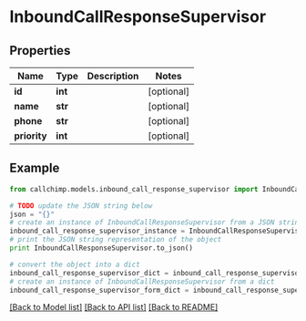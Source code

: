 # InboundCallResponseSupervisor


## Properties

Name | Type | Description | Notes
------------ | ------------- | ------------- | -------------
**id** | **int** |  | [optional] 
**name** | **str** |  | [optional] 
**phone** | **str** |  | [optional] 
**priority** | **int** |  | [optional] 

## Example

```python
from callchimp.models.inbound_call_response_supervisor import InboundCallResponseSupervisor

# TODO update the JSON string below
json = "{}"
# create an instance of InboundCallResponseSupervisor from a JSON string
inbound_call_response_supervisor_instance = InboundCallResponseSupervisor.from_json(json)
# print the JSON string representation of the object
print InboundCallResponseSupervisor.to_json()

# convert the object into a dict
inbound_call_response_supervisor_dict = inbound_call_response_supervisor_instance.to_dict()
# create an instance of InboundCallResponseSupervisor from a dict
inbound_call_response_supervisor_form_dict = inbound_call_response_supervisor.from_dict(inbound_call_response_supervisor_dict)
```
[[Back to Model list]](../README.md#documentation-for-models) [[Back to API list]](../README.md#documentation-for-api-endpoints) [[Back to README]](../README.md)


